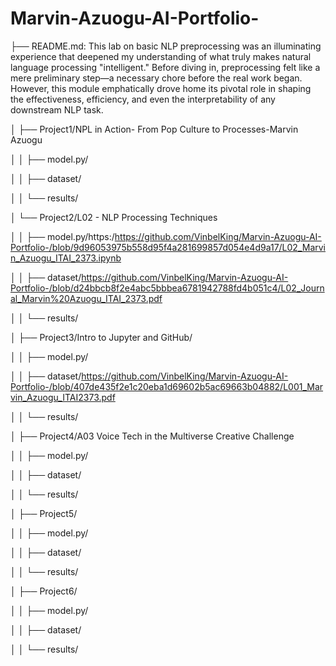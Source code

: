 # Marvin-Azuogu-AI-Portfolio-

├── README.md: This lab on basic NLP preprocessing was an illuminating experience that deepened my understanding of what truly makes natural language processing "intelligent." Before diving in, preprocessing felt like a mere preliminary step—a necessary chore before the real work began. However, this module emphatically drove home its pivotal role in shaping the effectiveness, efficiency, and even the interpretability of any downstream NLP task. 

│   ├── Project1/NPL in Action- From Pop Culture to Processes-Marvin Azuogu

│   │   ├── model.py/

│   │   ├── dataset/

│   │   └── results/

│   └── Project2/L02 - NLP Processing Techniques

│   │   ├── model.py/https:/https://github.com/VinbelKing/Marvin-Azuogu-AI-Portfolio-/blob/9d96053975b558d95f4a281699857d054e4d9a17/L02_Marvin_Azuogu_ITAI_2373.ipynb

│   │   ├── dataset/https://github.com/VinbelKing/Marvin-Azuogu-AI-Portfolio-/blob/d24bbcb8f2e4abc5bbbea6781942788fd4b051c4/L02_Journal_Marvin%20Azuogu_ITAI_2373.pdf

│   │   └── results/


│   ├── Project3/Intro to Jupyter and GitHub/

│   │   ├── model.py/

│   │   ├── dataset/https://github.com/VinbelKing/Marvin-Azuogu-AI-Portfolio-/blob/407de435f2e1c20eba1d69602b5ac69663b04882/L001_Marvin_Azuogu_ITAI2373.pdf

│   │   └── results/

│   ├── Project4/A03 Voice Tech in the Multiverse Creative Challenge

│   │   ├── model.py/

│   │   ├── dataset/

│   │   └── results/

│   ├── Project5/

│   │   ├── model.py/

│   │   ├── dataset/

│   │   └── results/

│   ├── Project6/

│   │   ├── model.py/

│   │   ├── dataset/

│   │   └── results/



